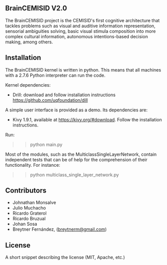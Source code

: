 ## BrainCEMISID V2.0
The BrainCEMISID project is the CEMISID's first cognitive architecture that tackles problems such as visual and auditive information representation, sensorial ambiguities solving, basic visual stimula composition into more complex cultural information, autonomous intentions-based decision making, among others.

## Installation

The BrainCEMISID kernel is written in python. This means that all machines with a 2.7.6 Python interpreter can run the code.

Kernel dependencies:
* Drill: download and follow installation instructions https://github.com/uqfoundation/dill

A simple user interface is provided as a demo. Its dependencies are:
* Kivy 1.9.1, available at https://kivy.org/#download. Follow the installation instructions.

Run: 
>> python main.py 

Most of the modules, such as the MulticlassSingleLayerNetwork, contain independent tests that can be of help for the comprehension of their functionality. For instance:
>> python multiclass_single_layer_network.py

## Contributors

* Johnathan Monsalve
* Julio Muchacho
* Ricardo Graterol
* Ricardo Bruzual
* Johan Sosa
* Breytner Fernández, (breytnerm@gmail.com)

## License
A short snippet describing the license (MIT, Apache, etc.)